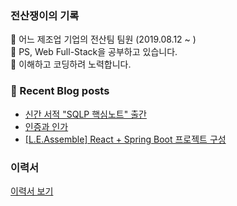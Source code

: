 ### 전산쟁이의 기록
🔭 어느 제조업 기업의 전산팀 팀원 (2019.08.12 ~ )  
🌱 PS, Web Full-Stack을 공부하고 있습니다.  
🤔 이해하고 코딩하려 노력합니다.  


### 📕 Recent Blog posts
<!-- BLOG-POST-LIST:START -->
- [신간 서적 "SQLP 핵심노트" 출간](https://kingpiggylab.tistory.com/317)
- [인증과 인가](https://kingpiggylab.tistory.com/307)
- [[L.E.Assemble] React + Spring Boot 프로젝트 구성](https://kingpiggylab.tistory.com/306)
<!-- BLOG-POST-LIST:END -->

### 이력서

<a href="https://hoondragonite.github.io/resume" target="_blank">이력서 보기</a>

<!--
**HoonDragonite/HoonDragonite** is a ✨ _special_ ✨ repository because its `README.md` (this file) appears on your GitHub profile.

Here are some ideas to get you started:

- 🔭 I’m currently working on ...
- 🌱 I’m currently learning ...
- 👯 I’m looking to collaborate on ...
- 🤔 I’m looking for help with ...
- 💬 Ask me about ...
- 📫 How to reach me: ...
- 😄 Pronouns: ...
- ⚡ Fun fact: ...
-->
